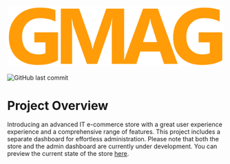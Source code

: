 ![GMAG Logo](https://github.com/Aur71/gmag/blob/ae5db3ad0886c98335d01e7861f0b57ed65c9a93/public/logo.png)

![GitHub last commit](https://img.shields.io/github/last-commit/Aur71/gmag)

# Project Overview
Introducing an advanced IT e-commerce store with a great user experience experience and a comprehensive range of features. This project includes a separate dashboard for effortless administration. Please note that both the store and the admin dashboard are currently under development. You can preview the current state of the store [here]([https://example.com](https://gmag.vercel.app/)).
